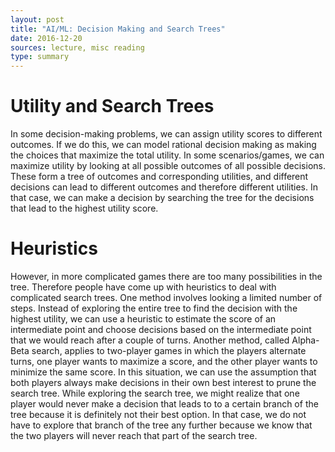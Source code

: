 ```yaml
---
layout: post
title: "AI/ML: Decision Making and Search Trees"
date: 2016-12-20
sources: lecture, misc reading
type: summary
---
```


# Utility and Search Trees
In some decision-making problems, we can assign utility scores to different outcomes. If we do this, we can model rational decision making as making the choices that maximize the total utility. In some scenarios/games, we can maximize utility by looking at all possible outcomes of all possible decisions. These form a tree of outcomes and corresponding utilities, and different decisions can lead to different outcomes and therefore different utilities. In that case, we can make a decision by searching the tree for the decisions that lead to the highest utility score.

# Heuristics
However, in more complicated games there are too many possibilities in the tree. Therefore people have come up with heuristics to deal with complicated search trees. One method involves looking a limited number of steps. Instead of exploring the entire tree to find the decision with the highest utility, we can use a heuristic to estimate the score of an intermediate point and choose decisions based on the intermediate point that we would reach after a couple of turns. Another method, called Alpha-Beta search, applies to two-player games in which the players alternate turns, one player wants to maximize a score, and the other player wants to minimize the same score. In this situation, we can use the assumption that both players always make decisions in their own best interest to prune the search tree. While exploring the search tree, we might realize that one player would never make a decision that leads to to a certain branch of the tree because it is definitely not their best option. In that case, we do not have to explore that branch of the tree any further because we know that the two players will never reach that part of the search tree.
